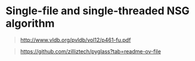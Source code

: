 # Single-file and single-threaded NSG algorithm

> http://www.vldb.org/pvldb/vol12/p461-fu.pdf

> https://github.com/zilliztech/pyglass?tab=readme-ov-file